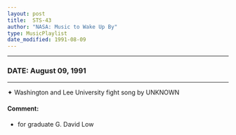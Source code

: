```yaml
---
layout: post
title:  STS-43
author: "NASA: Music to Wake Up By"
type: MusicPlaylist
date_modified: 1991-08-09
---
```


----
### DATE: August 09, 1991
----
✦ Washington and Lee University fight song by UNKNOWN

#### Comment:
* for graduate G. David Low
